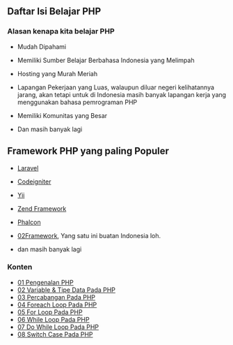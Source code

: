 ## Daftar Isi Belajar PHP

### Alasan kenapa kita belajar PHP
- Mudah Dipahami

- Memiliki Sumber Belajar Berbahasa Indonesia yang Melimpah

- Hosting yang Murah Meriah

- Lapangan Pekerjaan yang Luas, walaupun diluar negeri kelihatannya jarang, akan tetapi untuk di Indonesia masih banyak lapangan kerja yang menggunakan bahasa pemrograman PHP

- Memiliki Komunitas yang Besar

- Dan masih banyak lagi


## Framework PHP yang paling Populer

- [Laravel](https://laravel.com/)
- [Codeigniter](https://codeigniter.com/)
- [Yii](https://www.yiiframework.com)
- [Zend Framework](https://framework.zend.com/)
- [Phalcon](https://phalcon.io/)
- [02Framework](https://o2system.id/), Yang satu ini buatan Indonesia loh.

- dan masih banyak lagi

### Konten

- [01 Pengenalan PHP](./[01]-pengenalan-php.md)
- [02 Variable & Tipe Data Pada PHP](./[02]-variable-php.md)
- [03 Percabangan Pada PHP](./[03]-conditional-php.md)
- [04 Foreach Loop Pada PHP](./[04]-foreach-loop-php.md)
- [05 For Loop Pada PHP](./[05]-for-loop-php.md)
- [06 While Loop Pada PHP](./[06]-while-loop-php.md)
- [07 Do While Loop Pada PHP](./[07]-do-while-loop-php.md)
- [08 Switch Case Pada PHP](./[08]-switch-loop-php.md)

